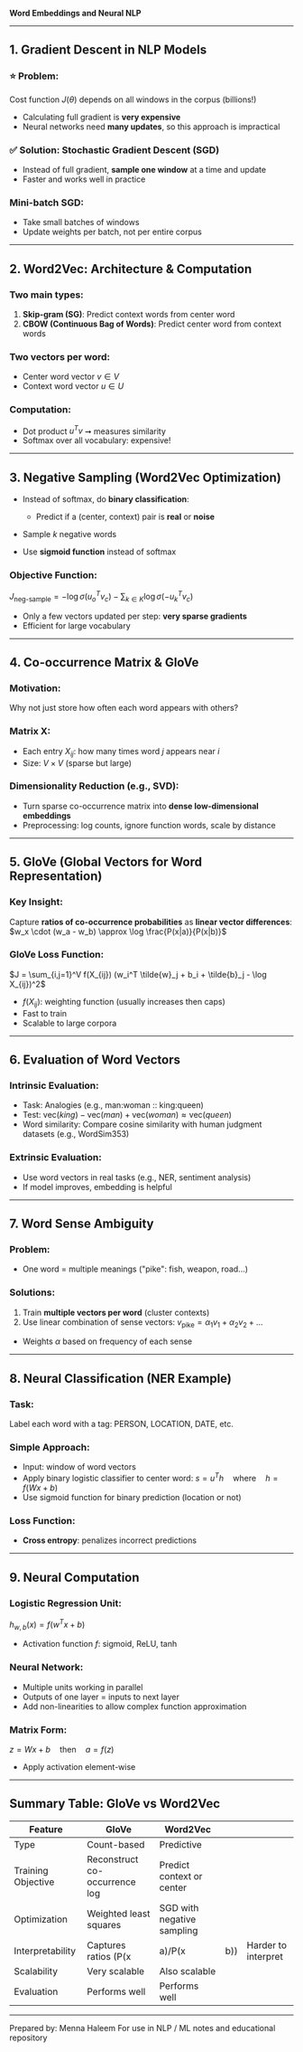 **Word Embeddings and Neural NLP**

---

## 1. Gradient Descent in NLP Models

### ⭐ Problem:

Cost function $J(\theta)$ depends on all windows in the corpus (billions!)

* Calculating full gradient is **very expensive**
* Neural networks need **many updates**, so this approach is impractical

### ✅ Solution: **Stochastic Gradient Descent (SGD)**

* Instead of full gradient, **sample one window** at a time and update
* Faster and works well in practice

### Mini-batch SGD:

* Take small batches of windows
* Update weights per batch, not per entire corpus

---

## 2. Word2Vec: Architecture & Computation

### Two main types:

1. **Skip-gram (SG)**: Predict context words from center word
2. **CBOW (Continuous Bag of Words)**: Predict center word from context words

### Two vectors per word:

* Center word vector $v \in V$
* Context word vector $u \in U$

### Computation:

* Dot product $u^T v$ ➞ measures similarity
* Softmax over all vocabulary: expensive!

---

## 3. Negative Sampling (Word2Vec Optimization)

* Instead of softmax, do **binary classification**:

  * Predict if a (center, context) pair is **real** or **noise**
* Sample $k$ negative words
* Use **sigmoid function** instead of softmax

### Objective Function:

$J_{\text{neg-sample}} = -\log \sigma(u_o^T v_c) - \sum_{k \in K} \log \sigma(-u_k^T v_c)$

* Only a few vectors updated per step: **very sparse gradients**
* Efficient for large vocabulary

---

## 4. Co-occurrence Matrix & GloVe

### Motivation:

Why not just store how often each word appears with others?

### Matrix X:

* Each entry $X_{ij}$: how many times word $j$ appears near $i$
* Size: $V \times V$ (sparse but large)

### Dimensionality Reduction (e.g., SVD):

* Turn sparse co-occurrence matrix into **dense low-dimensional embeddings**
* Preprocessing: log counts, ignore function words, scale by distance

---

## 5. GloVe (Global Vectors for Word Representation)

### Key Insight:

Capture **ratios of co-occurrence probabilities** as **linear vector differences**:
$w_x \cdot (w_a - w_b) \approx \log \frac{P(x|a)}{P(x|b)}$

### GloVe Loss Function:

$J = \sum_{i,j=1}^V f(X_{ij}) (w_i^T \tilde{w}_j + b_i + \tilde{b}_j - \log X_{ij})^2$

* $f(X_{ij})$: weighting function (usually increases then caps)
* Fast to train
* Scalable to large corpora

---

## 6. Evaluation of Word Vectors

### Intrinsic Evaluation:

* Task: Analogies (e.g., man\:woman :: king\:queen)
* Test: $\text{vec}(king) - \text{vec}(man) + \text{vec}(woman) \approx \text{vec}(queen)$
* Word similarity: Compare cosine similarity with human judgment datasets (e.g., WordSim353)

### Extrinsic Evaluation:

* Use word vectors in real tasks (e.g., NER, sentiment analysis)
* If model improves, embedding is helpful

---

## 7. Word Sense Ambiguity

### Problem:

* One word = multiple meanings ("pike": fish, weapon, road...)

### Solutions:

1. Train **multiple vectors per word** (cluster contexts)
2. Use linear combination of sense vectors:
   $v_{\text{pike}} = \alpha_1 v_1 + \alpha_2 v_2 + \dots$

* Weights $\alpha$ based on frequency of each sense

---

## 8. Neural Classification (NER Example)

### Task:

Label each word with a tag: PERSON, LOCATION, DATE, etc.

### Simple Approach:

* Input: window of word vectors
* Apply binary logistic classifier to center word:
  $s = u^T h \quad \text{where} \quad h = f(Wx + b)$
* Use sigmoid function for binary prediction (location or not)

### Loss Function:

* **Cross entropy**: penalizes incorrect predictions

---

## 9. Neural Computation

### Logistic Regression Unit:

$h_{w,b}(x) = f(w^T x + b)$

* Activation function $f$: sigmoid, ReLU, tanh

### Neural Network:

* Multiple units working in parallel
* Outputs of one layer = inputs to next layer
* Add non-linearities to allow complex function approximation

### Matrix Form:

$z = Wx + b \quad \text{then} \quad a = f(z)$

* Apply activation element-wise

---

## Summary Table: GloVe vs Word2Vec

| Feature            | GloVe                         | Word2Vec                   |     |                     |
| ------------------ | ----------------------------- | -------------------------- | --- | ------------------- |
| Type               | Count-based                   | Predictive                 |     |                     |
| Training Objective | Reconstruct co-occurrence log | Predict context or center  |     |                     |
| Optimization       | Weighted least squares        | SGD with negative sampling |     |                     |
| Interpretability   | Captures ratios (P(x          | a)/P(x                     | b)) | Harder to interpret |
| Scalability        | Very scalable                 | Also scalable              |     |                     |
| Evaluation         | Performs well                 | Performs well              |     |                     |

---

Prepared by: Menna Haleem
For use in NLP / ML notes and educational repository
